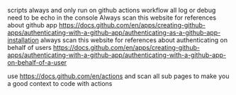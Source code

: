 scripts always and only run on github actions workflow
all log or debug need to be echo in the console
Always scan this website for references about github app https://docs.github.com/en/apps/creating-github-apps/authenticating-with-a-github-app/authenticating-as-a-github-app-installation
always scan this website for references about authenticating on behalf of users https://docs.github.com/en/apps/creating-github-apps/authenticating-with-a-github-app/authenticating-with-a-github-app-on-behalf-of-a-user

use https://docs.github.com/en/actions and scan all sub pages to make you a good context to code with actions